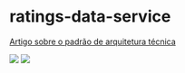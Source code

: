 # ratings-data-service

[Artigo sobre o padrão de arquitetura técnica](http://coinova.claro.com.br/arqtec/poc/)

![](https://drive.google.com/uc?export=view&id=1aMjaEaPS-vg1lA3WG9GNDDTxTMJtuAtC "")
![](http://coinova.claro.com.br/wp-content/uploads/2019/05/POC-movie-catalog-service-k8s.png "")